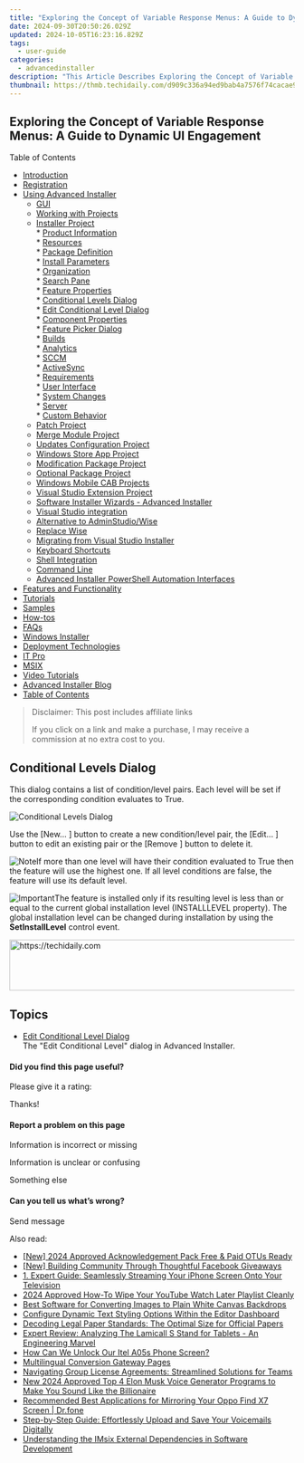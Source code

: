 ```yaml
---
title: "Exploring the Concept of Variable Response Menus: A Guide to Dynamic UI Engagement"
date: 2024-09-30T20:50:26.029Z
updated: 2024-10-05T16:23:16.829Z
tags:
  - user-guide
categories:
  - advancedinstaller
description: "This Article Describes Exploring the Concept of Variable Response Menus: A Guide to Dynamic UI Engagement"
thumbnail: https://thmb.techidaily.com/d909c336a94ed9bab4a7576f74cacae95859492ef6caf81801a20c12eae1a573.jpg
---
```


## Exploring the Concept of Variable Response Menus: A Guide to Dynamic UI Engagement

Table of Contents

* [Introduction](https://tools.techidaily.com/advancedinstaller/products/)
* [Registration](https://tools.techidaily.com/advancedinstaller/products/)
* [Using Advanced Installer](https://tools.techidaily.com/advancedinstaller/products/)  
   * [GUI](https://tools.techidaily.com/advancedinstaller/products/)  
   * [Working with Projects](https://tools.techidaily.com/advancedinstaller/products/)  
   * [Installer Project](https://tools.techidaily.com/advancedinstaller/products/)  
         * [Product Information](https://tools.techidaily.com/advancedinstaller/products/)  
         * [Resources](https://tools.techidaily.com/advancedinstaller/products/)  
         * [Package Definition](https://tools.techidaily.com/advancedinstaller/products/)  
                  * [Install Parameters](https://tools.techidaily.com/advancedinstaller/products/)  
                  * [Organization](https://tools.techidaily.com/advancedinstaller/products/)  
                              * [Search Pane](https://tools.techidaily.com/advancedinstaller/products/)  
                              * [Feature Properties](https://tools.techidaily.com/advancedinstaller/products/)  
                                             * [Conditional Levels Dialog](https://tools.techidaily.com/advancedinstaller/products/)  
                                                               * [Edit Conditional Level Dialog](https://tools.techidaily.com/advancedinstaller/products/)  
                              * [Component Properties](https://tools.techidaily.com/advancedinstaller/products/)  
                              * [Feature Picker Dialog](https://tools.techidaily.com/advancedinstaller/products/)  
                  * [Builds](https://tools.techidaily.com/advancedinstaller/products/)  
                  * [Analytics](https://tools.techidaily.com/advancedinstaller/products/)  
                  * [SCCM](https://tools.techidaily.com/advancedinstaller/products/)  
                  * [ActiveSync](https://tools.techidaily.com/advancedinstaller/products/)  
         * [Requirements](https://tools.techidaily.com/advancedinstaller/products/)  
         * [User Interface](https://tools.techidaily.com/advancedinstaller/products/)  
         * [System Changes](https://tools.techidaily.com/advancedinstaller/products/)  
         * [Server](https://tools.techidaily.com/advancedinstaller/products/)  
         * [Custom Behavior](https://tools.techidaily.com/advancedinstaller/products/)  
   * [Patch Project](https://tools.techidaily.com/advancedinstaller/products/)  
   * [Merge Module Project](https://tools.techidaily.com/advancedinstaller/products/)  
   * [Updates Configuration Project](https://tools.techidaily.com/advancedinstaller/products/)  
   * [Windows Store App Project](https://tools.techidaily.com/advancedinstaller/products/)  
   * [Modification Package Project](https://tools.techidaily.com/advancedinstaller/products/)  
   * [Optional Package Project](https://tools.techidaily.com/advancedinstaller/products/)  
   * [Windows Mobile CAB Projects](https://tools.techidaily.com/advancedinstaller/products/)  
   * [Visual Studio Extension Project](https://tools.techidaily.com/advancedinstaller/products/)  
   * [Software Installer Wizards - Advanced Installer](https://tools.techidaily.com/advancedinstaller/products/)  
   * [Visual Studio integration](https://tools.techidaily.com/advancedinstaller/products/)  
   * [Alternative to AdminStudio/Wise](https://tools.techidaily.com/advancedinstaller/products/)  
   * [Replace Wise](https://tools.techidaily.com/advancedinstaller/products/)  
   * [Migrating from Visual Studio Installer](https://tools.techidaily.com/advancedinstaller/products/)  
   * [Keyboard Shortcuts](https://tools.techidaily.com/advancedinstaller/products/)  
   * [Shell Integration](https://tools.techidaily.com/advancedinstaller/products/)  
   * [Command Line](https://tools.techidaily.com/advancedinstaller/products/)  
   * [Advanced Installer PowerShell Automation Interfaces](https://tools.techidaily.com/advancedinstaller/products/)
* [Features and Functionality](https://tools.techidaily.com/advancedinstaller/products/)
* [Tutorials](https://tools.techidaily.com/advancedinstaller/products/)
* [Samples](https://tools.techidaily.com/advancedinstaller/products/)
* [How-tos](https://tools.techidaily.com/advancedinstaller/products/)
* [FAQs](https://tools.techidaily.com/advancedinstaller/products/)
* [Windows Installer](https://tools.techidaily.com/advancedinstaller/products/)
* [Deployment Technologies](https://tools.techidaily.com/advancedinstaller/products/)
* [IT Pro](https://tools.techidaily.com/advancedinstaller/products/)
* [MSIX](https://tools.techidaily.com/advancedinstaller/products/)
* [Video Tutorials](https://tools.techidaily.com/advancedinstaller/products/)
* [Advanced Installer Blog](https://tools.techidaily.com/advancedinstaller/products/)
* [Table of Contents](https://tools.techidaily.com/advancedinstaller/products/)

>  Disclaimer: This post includes affiliate links
>
>  If you click on a link and make a purchase, I may receive a commission at no extra cost to you.
>

## Conditional Levels Dialog

 This dialog contains a list of condition/level pairs. Each level will be set if the corresponding condition evaluates to True.

![Conditional Levels Dialog](https://cdn.advancedinstaller.com/img/dialog/edit-conditional-levels.png "Conditional Levels Dialog")  

Use the \[New... \] button to create a new condition/level pair, the \[Edit... \] button to edit an existing pair or the \[Remove \] button to delete it.

![Note](https://cdn.advancedinstaller.com/svg/common/IconMessageNote.svg)If more than one level will have their condition evaluated to True then the feature will use the highest one. If all level conditions are false, the feature will use its default level.

![Important](https://cdn.advancedinstaller.com/svg/common/IconMessageInfo.svg)The feature is installed only if its resulting level is less than or equal to the current global installation level (INSTALLLEVEL property). The global installation level can be changed during installation by using the **SetInstallLevel** control event.

<!-- affiliate ads begin -->
<a href="https://appsumo.8odi.net/c/5597632/2105863/7443" target="_top" id="2105863">
  <img src="//a.impactradius-go.com/display-ad/7443-2105863" border="0" alt="https://techidaily.com" width="728" height="90"/>
</a>
<img height="0" width="0" src="https://appsumo.8odi.net/i/5597632/2105863/7443" style="position:absolute;visibility:hidden;" border="0" />
<!-- affiliate ads end -->

## Topics

* [Edit Conditional Level Dialog](https://tools.techidaily.com/advancedinstaller/products/)  
The "Edit Conditional Level" dialog in Advanced Installer.

#### Did you find this page useful?

Please give it a rating:

 Thanks!

#### Report a problem on this page

Information is incorrect or missing

Information is unclear or confusing

Something else

#### Can you tell us what’s wrong?

Send message

<ins class="adsbygoogle"
     style="display:block"
     data-ad-format="autorelaxed"
     data-ad-client="ca-pub-7571918770474297"
     data-ad-slot="1223367746"></ins>

<ins class="adsbygoogle"
     style="display:block"
     data-ad-client="ca-pub-7571918770474297"
     data-ad-slot="8358498916"
     data-ad-format="auto"
     data-full-width-responsive="true"></ins>

<span class="atpl-alsoreadstyle">Also read:</span>
<div><ul>
<li><a href="https://vp-tips.techidaily.com/new-2024-approved-acknowledgement-pack-free-and-paid-otus-ready/"><u>[New] 2024 Approved Acknowledgement Pack Free & Paid OTUs Ready</u></a></li>
<li><a href="https://fox-info.techidaily.com/new-building-community-through-thoughtful-facebook-giveaways/"><u>[New] Building Community Through Thoughtful Facebook Giveaways</u></a></li>
<li><a href="https://fox-tips.techidaily.com/1-expert-guide-seamlessly-streaming-your-iphone-screen-onto-your-television/"><u>1. Expert Guide: Seamlessly Streaming Your iPhone Screen Onto Your Television</u></a></li>
<li><a href="https://youtube-zero.techidaily.com/approved-how-to-wipe-your-youtube-watch-later-playlist-cleanly/"><u>2024 Approved How-To Wipe Your YouTube Watch Later Playlist Cleanly</u></a></li>
<li><a href="https://fox-tips.techidaily.com/best-software-for-converting-images-to-plain-white-canvas-backdrops/"><u>Best Software for Converting Images to Plain White Canvas Backdrops</u></a></li>
<li><a href="https://fox-zero.techidaily.com/configure-dynamic-text-styling-options-within-the-editor-dashboard/"><u>Configure Dynamic Text Styling Options Within the Editor Dashboard</u></a></li>
<li><a href="https://fox-tips.techidaily.com/decoding-legal-paper-standards-the-optimal-size-for-official-papers/"><u>Decoding Legal Paper Standards: The Optimal Size for Official Papers</u></a></li>
<li><a href="https://buynow-info.techidaily.com/expert-review-analyzing-the-lamicall-s-stand-for-tablets-an-engineering-marvel/"><u>Expert Review: Analyzing The Lamicall S Stand for Tablets - An Engineering Marvel</u></a></li>
<li><a href="https://unlock-android.techidaily.com/how-can-we-unlock-our-itel-a05s-phone-screen-by-drfone-android/"><u>How Can We Unlock Our Itel A05s Phone Screen?</u></a></li>
<li><a href="https://fox-tips.techidaily.com/multilingual-conversion-gateway-pages/"><u>Multilingual Conversion Gateway Pages</u></a></li>
<li><a href="https://fox-tips.techidaily.com/navigating-group-license-agreements-streamlined-solutions-for-teams/"><u>Navigating Group License Agreements: Streamlined Solutions for Teams</u></a></li>
<li><a href="https://ai-voice-clone.techidaily.com/new-2024-approved-top-4-elon-musk-voice-generator-programs-to-make-you-sound-like-the-billionaire/"><u>New 2024 Approved Top 4 Elon Musk Voice Generator Programs to Make You Sound Like the Billionaire</u></a></li>
<li><a href="https://screen-mirror.techidaily.com/recommended-best-applications-for-mirroring-your-oppo-find-x7-screen-drfone-by-drfone-android/"><u>Recommended Best Applications for Mirroring Your Oppo Find X7 Screen | Dr.fone</u></a></li>
<li><a href="https://fox-tips.techidaily.com/step-by-step-guide-effortlessly-upload-and-save-your-voicemails-digitally/"><u>Step-by-Step Guide: Effortlessly Upload and Save Your Voicemails Digitally</u></a></li>
<li><a href="https://fox-tips.techidaily.com/understanding-the-imsix-external-dependencies-in-software-development/"><u>Understanding the IMsix External Dependencies in Software Development</u></a></li>
</ul></div>

